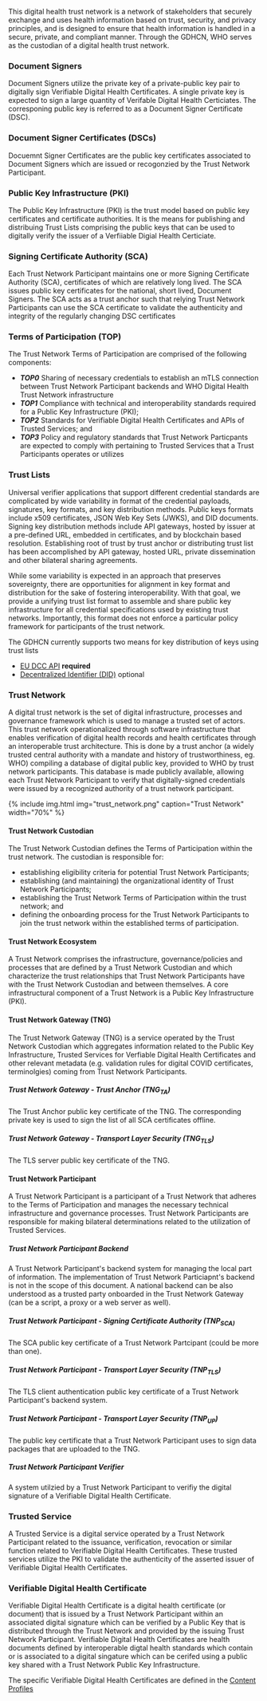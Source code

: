 



This digital health trust network is a network of stakeholders that securely exchange and uses health information based on trust, security, and privacy principles, and is designed to ensure that health information is handled in a secure, private, and compliant manner.  Through the GDHCN, WHO serves as the custodian of a digital health trust network.


### Document Signers
Document Signers utilize the private key of a private-public key pair to digitally sign Verifiable Digital Health Certificates.  A single private key is expected to sign a large quantity of Verifable Digital Health Certiciates.  The corresponing public key is referred to as a Document Signer Certificate (DSC). 

### Document Signer Certificates (DSCs)
Docuemnt Signer Certificates are the public key certificates associated to Document Signers which are issued or recogonzied by the Trust Network Participant.


### Public Key Infrastructure (PKI)
The Public Key Infrastructure (PKI) is the trust model based on public key certificates and certificate authorities.  It is the means for publishing and distribuing Trust Lists comprising the public keys that can be used to digitally verify the issuer of a Verfiiable Digial Health Certiciate.


###  Signing Certificate Authority (SCA)
Each Trust Network Participant maintains one or more Signing Certificate Authority (SCA), certificates of which are relatively long lived. The SCA issues public key certificates for the national, short lived, Document Signers.  The SCA acts as a trust anchor such that relying Trust Network Participants can use the SCA certificate to validate the authenticity and integrity of the regularly changing DSC certificates


### Terms of Participation (TOP)
The Trust Network Terms of Participation are comprised of the following components:
* ***TOP0*** Sharing of necessary credentials to establish an mTLS connection between Trust Network Participant backends and WHO Digital Health Trust Network infrastructure
* ***TOP1*** Compliance with technical and interoperability standards required for a Public Key Infrastructure (PKI);
* ***TOP2*** Standards for Verifiable Digital Health Certificates and APIs of Trusted Services; and
* ***TOP3*** Policy and regulatory standards that Trust Network Particpants are expected to comply with pertaining to Trusted Services that a Trust Participants operates or utilizes

### Trust Lists 
Universal verifier applications that support different credential standards are complicated by wide variability in format of the credential payloads, signatures, key formats, and key distribution methods. Public keys formats include x509 certificates, JSON Web Key Sets (JWKS), and DID documents. Signing key distribution methods include API gateways, hosted by issuer at a pre-defined URL, embedded in certificates, and by blockchain based resolution. Establishing root of trust by trust anchor or distributing trust list has been accomplished by API gateway, hosted URL, private dissemination and other bilateral sharing agreements.

While some variability is expected in an approach that preserves sovereignty, there are opportunities for alignment in key format and distribution for the sake of fostering interoperability. With that goal, we provide a unifying trust list format to assemble and share public key infrastructure for all credential specifications used by existing trust networks. Importantly, this format does not enforce a particular policy framework for participants of the trust network.

The GDHCN currently supports two means for key distribution of keys using trust lists
- [EU DCC API](concepts_certificate_governance.html) **required**
- [Decentralized Identifier (DID)](concepts_did.html) optional



### Trust Network

A digital trust network is the set of digital infrastructure, processes and governance framework which is used to manage a trusted set of actors.  This trust network operationalized through software infrastructure that enables verification of digital health records and health certificates through an interoperable trust architecture.  This is done by a trust anchor (a widely trusted central authority with a mandate and history of trustworthiness, eg. WHO) compiling a database of digital public key, provided to WHO by trust network participants. This database is made publicly available, allowing each Trust Network Participant to verify that digitally-signed credentials were issued by a recognized authority of a trust network participant.

{% include img.html img="trust_network.png" caption="Trust Network" width="70%" %}

#### Trust Network Custodian
The Trust Network Custodian defines the Terms of Participation within the trust network.  The custodian is responsible for: 
* establishing eligibility criteria for potential Trust Network Participants;  
* establishing (and maintaining) the organizational identity of Trust Network Participants; 
* establishing the Trust Network Terms of Participation within the trust network; and  
* defining the onboarding process for the Trust Network Participants to join the trust network within the established terms of participation. 


#### Trust Network Ecosystem
A Trust Network comprises the infrastructure, governance/policies and processes that are defined by a Trust Network Custodian and which characterize the trust relationships that Trust Network Participants have with the Trust Network Custodian and between themselves.   A core infrastructural component of a Trust Network is a Public Key Infrastructure (PKI). 



#### Trust Network Gateway (TNG)
The Trust Network Gateway (TNG) is a service operated by the Trust Network Custodian which aggregates information related to the Public Key Infrastructure, Trusted Services for Verfiable Digital Health Certificates and other relevant metadata (e.g. validation rules for digital COVID certificates, terminolgies) coming from Trust Network Participants.  

##### Trust Network Gateway - Trust Anchor  (TNG<sub>TA</sub>) 
The Trust Anchor public key certificate of the TNG. The corresponding private key is used to sign the list of all SCA certificates offline.

##### Trust Network Gateway - Transport Layer Security  (TNG<sub>TLS</sub>) 
The TLS server public key certificate of the TNG.


#### Trust Network Participant
A Trust Network Participant is a participant of a Trust Network that adheres to the Terms of Participation and manages the necessary technical infrastructure and governance processes.  Trust Network Participants are responsible for making bilateral determinations related to the utilization of Trusted Services. 

##### Trust Network Participant Backend
A Trust Network Participant's backend system for managing the local part of information. The implementation of Trust Network Particiapnt's backend is not in the scope of this document. A national backend can be also understood as a trusted party onboarded in the Trust Network Gateway (can be a script, a proxy or a web server as well).

##### Trust Network Participant - Signing Certificate Authority  (TNP<sub>SCA) 
The SCA public key certificate of a Trust Network Partcipant (could be more than one).

##### Trust Network Participant - Transport Layer Security (TNP<sub>TLS</sub>) 
The TLS client authentication public key certificate of a Trust Network Participant's backend system.

##### Trust Network Participant - Transport Layer Security (TNP<sub>UP</sub>) 
The public key certificate that a Trust Network Participant uses to sign data packages that are uploaded to the TNG.

##### Trust Network Participant Verifier
A system utilzied by a Trust Network Participant to verifiy the digital signature of a Verifiable Digital Health Certificate.


### Trusted Service
A Trusted Service is a digital service operated by a Trust Network Participant related to the issuance, verification, revocation or similar function related to Verifiable Digital Health Certificates.    These trusted services utilize the PKI to validate the authenticity of the asserted issuer of Verifiable Digital Health Certificates.   




### Verifiable Digital Health Certificate
Verifiable Digital Health Certificate is a digital health certificate (or document) that is issued by a Trust Network Participant within an associated digital signature which can be verified by a Public Key that is distributed through the Trust Network and provided by the issuing Trust Network Participant.   Verifiable Digital Health Certificates are health documents defined by interoperable digtal health standards which contain or is associated to a digital singature which can be cerifed using a public key shared with a Trust Network Public Key Infrastructure.

The specific Verifiable Digital Health Certificates are defined in the [Content Profiles](content_profiles.html)







